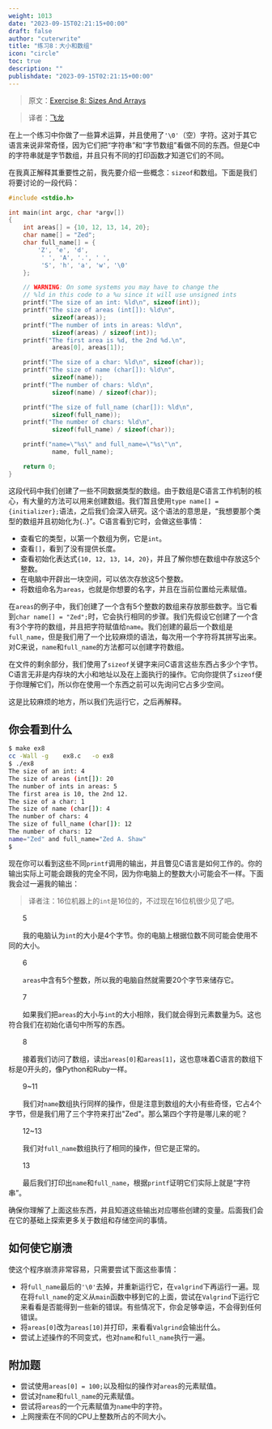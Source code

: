 ```yaml
---
weight: 1013
date: "2023-09-15T02:21:15+00:00"
draft: false
author: "cuterwrite"
title: "练习8：大小和数组"
icon: "circle"
toc: true
description: ""
publishdate: "2023-09-15T02:21:15+00:00"
---
```




> 原文：[Exercise 8: Sizes And Arrays](http://c.learncodethehardway.org/book/ex8.html)

> 译者：[飞龙](https://github.com/wizardforcel)

在上一个练习中你做了一些算术运算，并且使用了`'\0'`（空）字符。这对于其它语言来说非常奇怪，因为它们把“字符串”和“字节数组”看做不同的东西。但是C中的字符串就是字节数组，并且只有不同的打印函数才知道它们的不同。

在我真正解释其重要性之前，我先要介绍一些概念：`sizeof`和数组。下面是我们将要讨论的一段代码：

```c
#include <stdio.h>

int main(int argc, char *argv[])
{
    int areas[] = {10, 12, 13, 14, 20};
    char name[] = "Zed";
    char full_name[] = {
        'Z', 'e', 'd',
         ' ', 'A', '.', ' ',
         'S', 'h', 'a', 'w', '\0'
    };

    // WARNING: On some systems you may have to change the
    // %ld in this code to a %u since it will use unsigned ints
    printf("The size of an int: %ld\n", sizeof(int));
    printf("The size of areas (int[]): %ld\n",
            sizeof(areas));
    printf("The number of ints in areas: %ld\n",
            sizeof(areas) / sizeof(int));
    printf("The first area is %d, the 2nd %d.\n",
            areas[0], areas[1]);

    printf("The size of a char: %ld\n", sizeof(char));
    printf("The size of name (char[]): %ld\n",
            sizeof(name));
    printf("The number of chars: %ld\n",
            sizeof(name) / sizeof(char));

    printf("The size of full_name (char[]): %ld\n",
            sizeof(full_name));
    printf("The number of chars: %ld\n",
            sizeof(full_name) / sizeof(char));

    printf("name=\"%s\" and full_name=\"%s\"\n",
            name, full_name);

    return 0;
}
```

这段代码中我们创建了一些不同数据类型的数组。由于数组是C语言工作机制的核心，有大量的方法可以用来创建数组。我们暂且使用`type name[] = {initializer};`语法，之后我们会深入研究。这个语法的意思是，“我想要那个类型的数组并且初始化为{..}”。C语言看到它时，会做这些事情：

+ 查看它的类型，以第一个数组为例，它是`int`。
+ 查看`[]`，看到了没有提供长度。
+ 查看初始化表达式`{10, 12, 13, 14, 20}`，并且了解你想在数组中存放这5个整数。
+ 在电脑中开辟出一块空间，可以依次存放这5个整数。
+ 将数组命名为`areas`，也就是你想要的名字，并且在当前位置给元素赋值。

在`areas`的例子中，我们创建了一个含有5个整数的数组来存放那些数字。当它看到`char name[] = "Zed";`时，它会执行相同的步骤。我们先假设它创建了一个含有3个字符的数组，并且把字符赋值给`name`。我们创建的最后一个数组是`full_name`，但是我们用了一个比较麻烦的语法，每次用一个字符将其拼写出来。对C来说，`name`和`full_name`的方法都可以创建字符数组。

在文件的剩余部分，我们使用了`sizeof`关键字来问C语言这些东西占多少个字节。C语言无非是内存块的大小和地址以及在上面执行的操作。它向你提供了`sizeof`便于你理解它们，所以你在使用一个东西之前可以先询问它占多少空间。

这是比较麻烦的地方，所以我们先运行它，之后再解释。

## 你会看到什么

```sh
$ make ex8
cc -Wall -g    ex8.c   -o ex8
$ ./ex8
The size of an int: 4
The size of areas (int[]): 20
The number of ints in areas: 5
The first area is 10, the 2nd 12.
The size of a char: 1
The size of name (char[]): 4
The number of chars: 4
The size of full_name (char[]): 12
The number of chars: 12
name="Zed" and full_name="Zed A. Shaw"
$
```

现在你可以看到这些不同`printf`调用的输出，并且瞥见C语言是如何工作的。你的输出实际上可能会跟我的完全不同，因为你电脑上的整数大小可能会不一样。下面我会过一遍我的输出：

> 译者注：16位机器上的`int`是16位的，不过现在16位机很少见了吧。

　　5

　　我的电脑认为`int`的大小是4个字节。你的电脑上根据位数不同可能会使用不同的大小。

　　6

　　`areas`中含有5个整数，所以我的电脑自然就需要20个字节来储存它。

　　7

　　如果我们把`areas`的大小与`int`的大小相除，我们就会得到元素数量为5。这也符合我们在初始化语句中所写的东西。

　　8

　　接着我们访问了数组，读出`areas[0]`和`areas[1]`，这也意味着C语言的数组下标是0开头的，像Python和Ruby一样。

　　9~11

　　我们对`name`数组执行同样的操作，但是注意到数组的大小有些奇怪，它占4个字节，但是我们用了三个字符来打出"Zed"。那么第四个字符是哪儿来的呢？

　　12~13

　　我们对`full_name`数组执行了相同的操作，但它是正常的。

　　13

　　最后我们打印出`name`和`full_name`，根据`printf`证明它们实际上就是“字符串”。

确保你理解了上面这些东西，并且知道这些输出对应哪些创建的变量。后面我们会在它的基础上探索更多关于数组和存储空间的事情。

## 如何使它崩溃

使这个程序崩溃非常容易，只需要尝试下面这些事情：

+ 将`full_name`最后的`'\0'`去掉，并重新运行它，在`valgrind`下再运行一遍。现在将`full_name`的定义从`main`函数中移到它的上面，尝试在`Valgrind`下运行它来看看是否能得到一些新的错误。有些情况下，你会足够幸运，不会得到任何错误。
+ 将`areas[0]`改为`areas[10]`并打印，来看看`Valgrind`会输出什么。
+ 尝试上述操作的不同变式，也对`name`和`full_name`执行一遍。

## 附加题

+ 尝试使用`areas[0] = 100;`以及相似的操作对`areas`的元素赋值。
+ 尝试对`name`和`full_name`的元素赋值。
+ 尝试将`areas`的一个元素赋值为`name`中的字符。
+ 上网搜索在不同的CPU上整数所占的不同大小。
